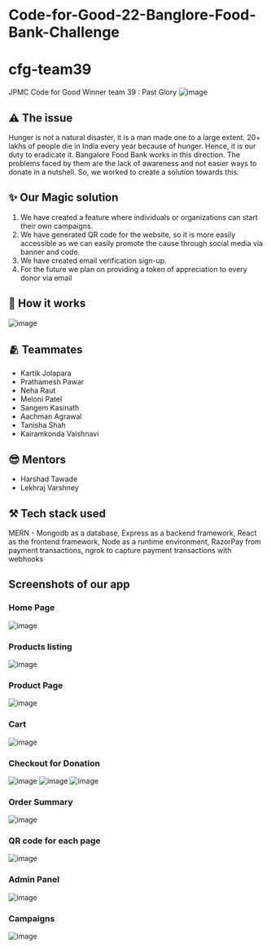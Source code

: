 # Code-for-Good-22-Banglore-Food-Bank-Challenge

# cfg-team39
JPMC Code for Good Winner team 39 : Past Glory 
![image](https://user-images.githubusercontent.com/79742694/182311030-cfa0f10d-911f-4a61-a915-05b894e38474.png)


## ⚠️ The issue
Hunger is not a natural disaster, it is a man made one to a large extent. 20+ lakhs of people die in India every year because of hunger. Hence, it is our duty to eradicate it. Bangalore Food Bank works in this direction. The problems faced by them are the lack of awareness and not easier ways to donate in a nutshell. So, we worked to create a solution towards this.

## ✨ Our Magic solution
1. We have created a feature where individuals or organizations can start their own campaigns.
2. We have generated QR code for the website, so it is more easily accessible as we can easily promote the cause through social media via banner and code.
3. We have created email verification sign-up.
4. For the future we plan on providing a token of appreciation to every donor via email

## 🤔 How it works
![image](https://user-images.githubusercontent.com/42518907/180364886-2dcad6e0-d212-46f6-82bc-95caa89b6bf8.png)

## 🫂 Teammates
- Kartik Jolapara
- Prathamesh Pawar
- Neha Raut
- Meloni Patel
- Sangem Kasinath
- Aachman Agrawal
- Tanisha Shah
- Kairamkonda Vaishnavi

## 😎 Mentors
- Harshad Tawade
- Lekhraj Varshney

## ⚒️ Tech stack used
MERN - Mongodb as a database, Express as a backend framework, React as the frontend framework, Node as a runtime environment,
RazorPay from payment transactions, ngrok to capture payment transactions with webhooks

## Screenshots of our app
### Home Page
![image](https://user-images.githubusercontent.com/79742694/180500919-e41d3e15-4abc-40b2-a0ca-581b96bddd48.png)
### Products listing
![image](https://user-images.githubusercontent.com/79742694/180501000-b1d66985-df7e-4e9b-bdb3-25bd2cdbeb0d.png)
### Product Page
![image](https://user-images.githubusercontent.com/79742694/180501139-fb0c08b3-8c2a-492a-a577-de187a1691e0.png)
### Cart
![image](https://user-images.githubusercontent.com/79742694/180501256-e7630014-bcb3-4294-a94c-97020e09b7ce.png)

### Checkout for Donation
![image](https://user-images.githubusercontent.com/79742694/180501343-f8092920-02b5-454d-8447-14a67413e24d.png)
![image](https://user-images.githubusercontent.com/79742694/180501402-8f19d816-7421-496f-830b-b556679822c1.png)
![image](https://user-images.githubusercontent.com/79742694/180501506-ad7a4752-81d0-4560-9a50-d9c856257a28.png)

### Order Summary
![image](https://user-images.githubusercontent.com/79742694/180501650-661e1d17-6ed1-4d36-90d2-d2d9f86fbefe.png)
### QR code for each page
![image](https://user-images.githubusercontent.com/79742694/180501609-991c784b-c761-4db9-9102-87c90e4f430b.png)
### Admin Panel
![image](https://user-images.githubusercontent.com/79742694/180501770-a7a0594b-2294-4c37-b7e9-9316e5957ece.png)
### Campaigns
![image](https://user-images.githubusercontent.com/42518907/180364272-82a5e014-a930-4fd0-be57-852537edd063.png)
 
